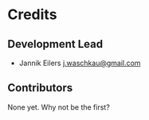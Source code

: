 # Credits

## Development Lead

* Jannik Eilers <j.waschkau@gmail.com>

## Contributors

None yet. Why not be the first?
